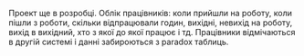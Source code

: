 
Проект ще в розробці.
Облік працівників: 
коли прийшли на роботу, коли пішли з роботи, скільки відпрацювали годин, вихідні, невихід на роботу, вихід в вихідний, хто з якої до якої працює і тд. Працівники відмічаються в другій системі і данні забироються з paradox таблиць.